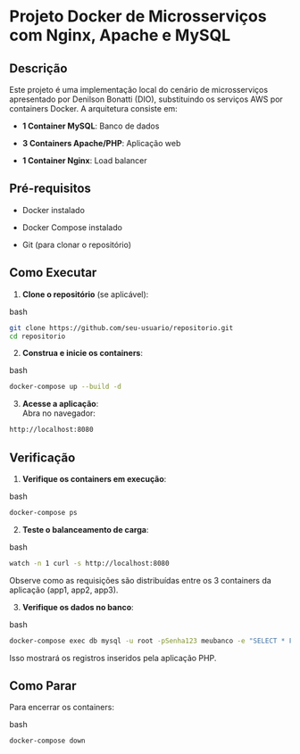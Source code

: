 # Projeto Docker de Microsserviços com Nginx, Apache e MySQL

## Descrição

Este projeto é uma implementação local do cenário de microsserviços apresentado por Denilson Bonatti (DIO), substituindo os serviços AWS por containers Docker. A arquitetura consiste em:

- **1 Container MySQL**: Banco de dados

- **3 Containers Apache/PHP**: Aplicação web

- **1 Container Nginx**: Load balancer

## Pré-requisitos

- Docker instalado

- Docker Compose instalado

- Git (para clonar o repositório)

## Como Executar

1. **Clone o repositório** (se aplicável):

bash

```bash
git clone https://github.com/seu-usuario/repositorio.git
cd repositorio
```

2. **Construa e inicie os containers**:

bash

```bash
docker-compose up --build -d
```

3. **Acesse a aplicação**:\
   Abra no navegador:

```html
http://localhost:8080
```

## Verificação

1. **Verifique os containers em execução**:

bash

```bash
docker-compose ps
```

2. **Teste o balanceamento de carga**:

bash

```bash
watch -n 1 curl -s http://localhost:8080
```

Observe como as requisições são distribuídas entre os 3 containers da aplicação (app1, app2, app3).

3. **Verifique os dados no banco**:

bash

```bash
docker-compose exec db mysql -u root -pSenha123 meubanco -e "SELECT * FROM dados;"
```

Isso mostrará os registros inseridos pela aplicação PHP.

## Como Parar

Para encerrar os containers:

bash

```bash
docker-compose down
```
